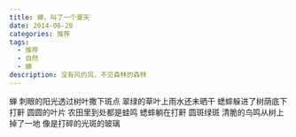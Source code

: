 ```yaml
---
title: 蝉，叫了一个夏天
date: 2014-06-20
categories: 推荐
tags:
  - 推荐
  - 自然
  - 蝉
description: 没有风的风，不见森林的森林
---
```


蝉
刺眼的阳光透过树叶撒下斑点
翠绿的草叶上雨水还未晒干
蟋蟀躲进了树荫底下打鼾<!--more-->
圆圆的叶片
农田里到处都是蛙鸣
蟋蟀躺在打鼾
圆斑绿斑
清脆的鸟鸣从树上掉了一地
像是打碎的光斑的玻璃